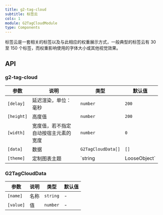 ```yaml
---
title: g2-tag-cloud
subtitle: 标签云
cols: 1
module: G2TagCloudModule
type: Components
---
```


标签云是一套相关的标签以及与此相应的权重展示方式，一般典型的标签云有 30 至 150 个标签，而权重影响使用的字体大小或其他视觉效果。

## API

### g2-tag-cloud

| 参数       | 说明               | 类型               | 默认值 |
|------------|------------------|--------------------|--------|
| `[delay]`  | 延迟渲染，单位：毫秒 | `number`           | `200`    |
| `[height]` | 高度值             | `number`           | `200`      |
| `[width]` | 宽度值，若不指定自动按宿主元素的宽度 | `number`           | `0`      |
| `[data]`   | 数据               | `G2TagCloudData[]` | `[]`      |
| `[theme]` | 定制图表主题 | `string | LooseObject` | - |

### G2TagCloudData

| 参数      | 说明 | 类型     | 默认值 |
|-----------|-----|----------|--------|
| `[name]`  | 名称 | `string` | -      |
| `[value]` | 值   | `number` | -      |
